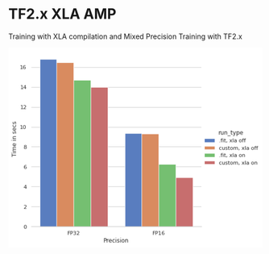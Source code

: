 # TF2.x XLA AMP
Training with XLA compilation and Mixed Precision Training with TF2.x

![](results.png)
